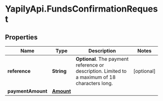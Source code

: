 # YapilyApi.FundsConfirmationRequest

## Properties

Name | Type | Description | Notes
------------ | ------------- | ------------- | -------------
**reference** | **String** | __Optional__. The payment reference or description. Limited to a maximum of 18 characters long. | [optional] 
**paymentAmount** | [**Amount**](Amount.md) |  | 


